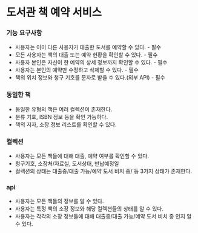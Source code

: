 # 도서관 책 예약 서비스


### 기능 요구사항
- 사용자는 이미 다른 사용자가 대출한 도서를 예약할 수 있다. - 필수
- 모든 사용자는 책의 대출 또는 예약 현황을 확인할 수 있다. - 필수
- 사용자 본인은 자신이 한 예약의 상세 정보까지 확인할 수 있다. - 필수
- 사용자는 본인의 예약만 수정하고 삭제할 수 있다. - 필수
- 책의 위치 정보와 청구 기호를 문자로 받을 수 있다.(외부 API) - 필수

### 동일한 책
- 동일한 유형의 책은 여러 컬렉션이 존재한다.
- 분류 기호, ISBN 정보 등을 확인 가능하다.
- 책의 저자, 소장 정보 리스트를 확인할 수 있다.

### 컬렉션
- 사용자는 모든 책들에 대해 대출, 예약 여부를 확인할 수 있다.
- 청구기호,	소장처/자료실,	도서상태,	반납예정일
- 컬렉션의 상태는 대출중/대출 가능/예약 도서 비치 중/ 등 3가지 상태가 존재한다.

### api
- 사용자는 모든 책들의 정보를 알 수 있다.
- 사용자는 특정 책의 소장 정보와 해당 컬렉션들의 상태를 알 수 있다.
- 사용자는 각각의 소장 정보들에 대해 대출중/대출 가능/예약 도서 비치 중 인지 알 수 있다.

